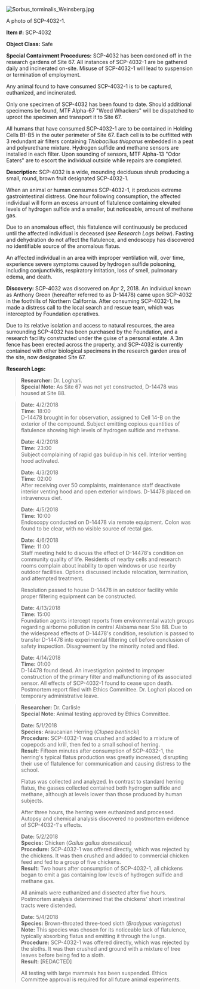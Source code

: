 ![Sorbus_torminalis_Weinsberg.jpg](http://scp-wiki.wdfiles.com/local--files/scp-4032/Sorbus_torminalis_Weinsberg.jpg)

A photo of SCP-4032-1.

**Item #:** SCP-4032

**Object Class:** Safe

**Special Containment Procedures:** SCP-4032 has been cordoned off in the research gardens of Site 67. All instances of SCP-4032-1 are be gathered daily and incinerated on-site. Misuse of SCP-4032-1 will lead to suspension or termination of employment.

Any animal found to have consumed SCP-4032-1 is to be captured, euthanized, and incinerated.

Only one specimen of SCP-4032 has been found to date. Should additional specimens be found, MTF Alpha-67 "Weed Whackers" will be dispatched to uproot the specimen and transport it to Site 67.

All humans that have consumed SCP-4032-1 are to be contained in Holding Cells B1-B5 in the outer perimeter of Site 67. Each cell is to be outfitted with 3 redundant air filters containing _Thiobacillus thioparus_ embedded in a peat and polyurethane mixture. Hydrogen sulfide and methane sensors are installed in each filter. Upon sounding of sensors, MTF Alpha-13 "Odor Eaters" are to escort the individual outside while repairs are completed.

**Description:** SCP-4032 is a wide, mounding deciduous shrub producing a small, round, brown fruit designated SCP-4032-1.

When an animal or human consumes SCP-4032-1, it produces extreme gastrointestinal distress. One hour following consumption, the affected individual will form an excess amount of flatulence containing elevated levels of hydrogen sulfide and a smaller, but noticeable, amount of methane gas.

Due to an anomalous effect, this flatulence will continuously be produced until the affected individual is deceased (_see Research Logs below_). Fasting and dehydration do not affect the flatulence, and endoscopy has discovered no identifiable source of the anomalous flatus.

An affected individual in an area with improper ventilation will, over time, experience severe symptoms caused by hydrogen sulfide poisoning, including conjunctivitis, respiratory irritation, loss of smell, pulmonary edema, and death.

**Discovery:** SCP-4032 was discovered on Apr 2, 2018. An individual known as Anthony Green (hereafter referred to as D-14478) came upon SCP-4032 in the foothills of Northern California. After consuming SCP-4032-1, he made a distress call to the local search and rescue team, which was intercepted by Foundation operatives.

Due to its relative isolation and access to natural resources, the area surrounding SCP-4032 has been purchased by the Foundation, and a research facility constructed under the guise of a personal estate. A 3m fence has been erected across the property, and SCP-4032 is currently contained with other biological specimens in the research garden area of the site, now designated Site 67.

**Research Logs:**

> **Researcher:** Dr. Loghari.  
> **Special Note:** As Site 67 was not yet constructed, D-14478 was housed at Site 88.

> **Date:** 4/2/2018  
> **Time:** 18:00  
> D-14478 brought in for observation, assigned to Cell 14-B on the exterior of the compound. Subject emitting copious quantities of flatulence showing high levels of hydrogen sulfide and methane.
> 
> **Date:** 4/2/2018  
> **Time:** 23:00  
> Subject complaining of rapid gas buildup in his cell. Interior venting hood activated.
> 
> **Date:** 4/3/2018  
> **Time:** 02:00  
> After receiving over 50 complaints, maintenance staff deactivate interior venting hood and open exterior windows. D-14478 placed on intravenous diet.
> 
> **Date:** 4/5/2018  
> **Time:** 10:00  
> Endoscopy conducted on D-14478 via remote equipment. Colon was found to be clear, with no visible source of rectal gas.
> 
> **Date:** 4/6/2018  
> **Time:** 11:00  
> Staff meeting held to discuss the effect of D-14478's condition on community quality of life. Residents of nearby cells and research rooms complain about inability to open windows or use nearby outdoor facilities. Options discussed include relocation, termination, and attempted treatment.
> 
> Resolution passed to house D-14478 in an outdoor facility while proper filtering equipment can be constructed.
> 
> **Date:** 4/13/2018  
> **Time:** 15:00  
> Foundation agents intercept reports from environmental watch groups regarding airborne pollution in central Alabama near Site 88. Due to the widespread effects of D-14478's condition, resolution is passed to transfer D-14478 into experimental filtering cell before conclusion of safety inspection. Disagreement by the minority noted and filed.
> 
> **Date:** 4/14/2018  
> **Time:** 01:00  
> D-14478 found dead. An investigation pointed to improper construction of the primary filter and malfunctioning of its associated sensor. All effects of SCP-4032-1 found to cease upon death. Postmortem report filed with Ethics Committee. Dr. Loghari placed on temporary administrative leave.

> **Researcher:** Dr. Carlisle  
> **Special Note:** Animal testing approved by Ethics Committee.
> 
> **Date:** 5/1/2018  
> **Species:** Araucanian Herring (_Clupea bentincki_)  
> **Procedure:** SCP-4032-1 was crushed and added to a mixture of copepods and krill, then fed to a small school of herring.  
> **Result:** Fifteen minutes after consumption of SCP-4032-1, the herring's typical flatus production was greatly increased, disrupting their use of flatulence for communication and causing distress to the school.
> 
> Flatus was collected and analyzed. In contrast to standard herring flatus, the gasses collected contained both hydrogen sulfide and methane, although at levels lower than those produced by human subjects.
> 
> After three hours, the herring were euthanized and processed. Autopsy and chemical analysis discovered no postmortem evidence of SCP-4032-1's effects.
> 
> **Date:** 5/2/2018  
> **Species:** Chicken (_Gallus gallus domesticus_)  
> **Procedure:** SCP-4032-1 was offered directly, which was rejected by the chickens. It was then crushed and added to commercial chicken feed and fed to a group of five chickens.  
> **Result:** Two hours after consumption of SCP-4032-1, all chickens began to emit a gas containing low levels of hydrogen sulfide and methane gas.
> 
> All animals were euthanized and dissected after five hours. Postmortem analysis determined that the chickens' short intestinal tracts were distended.
> 
> **Date:** 5/4/2018  
> **Species:** Brown-throated three-toed sloth (_Bradypus variegatus_)  
> **Note:** This species was chosen for its noticeable lack of flatulence, typically absorbing flatus and emitting it through the lungs.  
> **Procedure:** SCP-4032-1 was offered directly, which was rejected by the sloths. It was then crushed and ground with a mixture of tree leaves before being fed to a sloth.  
> **Result:** \[REDACTED\]
> 
> All testing with large mammals has been suspended. Ethics Committee approval is required for all future animal experiments.